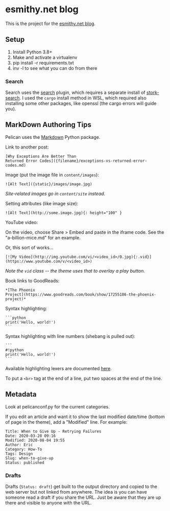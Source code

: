# esmithy.net blog

This is the project for the [esmithy.net blog](https://esmithy.net).

## Setup

1. Install Python 3.8+
2. Make and activate a virtualenv
3. pip install -r requirements.txt
4. inv -l to see what you can do from there

### Search

Search uses the [search](https://github.com/pelican-plugins/search) plugin, which
requires a separate install of [stork-search](https://stork-search.net/docs/install). I
used the `cargo` install method in WSL, which required also installing some other
packages, like openssl (the cargo errors will guide you).

## MarkDown Authoring Tips

Pelican uses the [Markdown](http://pythonhosted.org/Markdown/) Python package.

Link to another post:

    [Why Exceptions Are Better Than
    Returned Error Codes]({filename}/exceptions-vs-returned-error-codes.md)

Image (put the image file in `content/images`):

    ![Alt Text]({static}/images/image.jpg)

*Site-related images go in `content/site` instead.*

Setting attributes (like image size):

    ![Alt Text](http://some.image.jpg){: height="100" }

YouTube video:

On the video, choose Share > Embed and paste in the iframe code. See the
"a-billion-mice.md" for an example.

Or, this sort of works...

    [![My Video](http://img.youtube.com/vi/<video_id>/0.jpg){:.vid}](https://www.youtube.com/v/<video_id>)

*Note the `vid` class -- the theme uses that to overlay a play button.*

Book links to GoodReads:

    *[The Phoenix
    Project](https://www.goodreads.com/book/show/17255186-the-phoenix-project)*

Syntax highlighting:

    ```python
    print('Hello, world!')
    ```

Syntax highlighting with line numbers (shebang is pulled out):

    ```
    #!python
    print('Hello, world!')
    ```

Available highlighting lexers are documented
[here](http://pygments.org/docs/lexers/).

To put a `<br>` tag at the end of a line, put two spaces at the end of the
line.

## Metadata

Look at pelicanconf.py for the current categories.

If you edit an article and want it to show the last modified date/time (bottom
of page in the theme), add a "Modified" line. For example:

```
Title: When to Give Up - Retrying Failures
Date: 2020-03-28 09:16
Modified: 2020-08-04 19:55
Author: Eric
Category: How-To
Tags: Design
Slug: when-to-give-up
Status: published
```

### Drafts

Drafts (`Status: draft`) get built to the output directory and copied to the
web server but not linked from anywhere. The idea is you can have someone read
a draft if you share the URL. Just be aware that they are up there and visible
to anyone with the URL.
